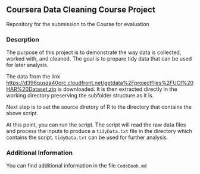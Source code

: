 ## Coursera Data Cleaning Course Project

Repository for the submission to the Course for evaluation

### Descrption

The purpose of this project is to demonstrate the way data is collected, worked with, and cleaned. The goal is to prepare tidy data that can be used for later analysis.

The data from the link <https://d396qusza40orc.cloudfront.net/getdata%2Fprojectfiles%2FUCI%20HAR%20Dataset.zip> is downloaded. It is then extracted directly in the working directory preserving the subfolder structure as it is.

Next step is to set the source diretory of R to the directory that contains the above script. 

At this point, you can run the script. The script will read the raw data files and process the inputs to produce a `tidyData.txt` file in the directory which contains the script. `tidyData.txt` can be used for further analysis. 

### Additional Information
You can find additional information in the file `CodeBook.md`